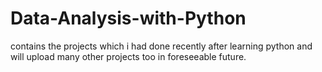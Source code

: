# Data-Analysis-with-Python
contains the projects which i had done recently after learning python and will upload many other projects too in foreseeable future.
